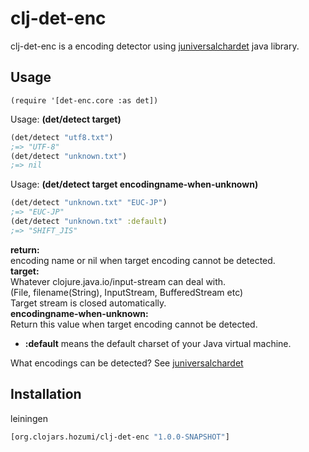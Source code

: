 # clj-det-enc

clj-det-enc is a encoding detector using [juniversalchardet](http://code.google.com/p/juniversalchardet/) java library.

## Usage
    (require '[det-enc.core :as det])

Usage: **(det/detect target)**

```clojure
(det/detect "utf8.txt")
;=> "UTF-8"
(det/detect "unknown.txt")
;=> nil
```

Usage: **(det/detect target encodingname-when-unknown)**

```clojure
(det/detect "unknown.txt" "EUC-JP")
;=> "EUC-JP"
(det/detect "unknown.txt" :default)
;=> "SHIFT_JIS"
```

**return:**<br>
   encoding name or nil when target encoding cannot be detected.<br>
**target:**<br>
   Whatever clojure.java.io/input-stream can deal with.<br>
   (File, filename(String), InputStream, BufferedStream etc)<br>
   Target stream is closed automatically.<br>
**encodingname-when-unknown:**<br>
   Return this value when target encoding cannot be detected.<br>
  -  **:default** means the default charset of your Java virtual machine.<br>

  
What encodings can be detected?
See [juniversalchardet](http://code.google.com/p/juniversalchardet/)

## Installation

leiningen

```clojure
[org.clojars.hozumi/clj-det-enc "1.0.0-SNAPSHOT"]
```